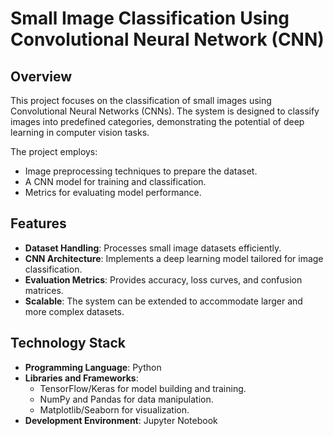 # Small Image Classification Using Convolutional Neural Network (CNN)

## Overview
This project focuses on the classification of small images using Convolutional Neural Networks (CNNs). The system is designed to classify images into predefined categories, demonstrating the potential of deep learning in computer vision tasks.

The project employs:
- Image preprocessing techniques to prepare the dataset.
- A CNN model for training and classification.
- Metrics for evaluating model performance.

## Features
- **Dataset Handling**: Processes small image datasets efficiently.
- **CNN Architecture**: Implements a deep learning model tailored for image classification.
- **Evaluation Metrics**: Provides accuracy, loss curves, and confusion matrices.
- **Scalable**: The system can be extended to accommodate larger and more complex datasets.

## Technology Stack
- **Programming Language**: Python
- **Libraries and Frameworks**:
  - TensorFlow/Keras for model building and training.
  - NumPy and Pandas for data manipulation.
  - Matplotlib/Seaborn for visualization.
- **Development Environment**: Jupyter Notebook

